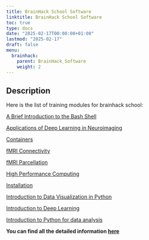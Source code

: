 ```yaml
---
title: BrainHack School Software
linktitle: BrainHack School Software
toc: true
type: docs
date: "2025-02-17T00:00:00+01:00"
lastmod: "2025-02-17"
draft: false
menu:
  brainhack:
    parent: BrainHack_Software
    weight: 2
---
```

 
## Description


Here is the list of training modules for brainhack school:

[A Brief Introduction to the Bash Shell](https://school.brainhackmtl.org/modules/introduction_to_terminal/)


[Applications of Deep Learning in Neuroimaging](https://school.brainhackmtl.org/modules/dl_for_neuroimaging/)


[Containers](https://school.brainhackmtl.org/modules/containers/)


[fMRI Connectivity](https://school.brainhackmtl.org/modules/fmri_connectivity/)


[fMRI Parcellation](https://school.brainhackmtl.org/modules/fmri_parcellation/)


[High Performance Computing](https://school.brainhackmtl.org/modules/hpc/)


[Installation](https://school.brainhackmtl.org/modules/installation/)


[Introduction to Data Visualization in Python](https://school.brainhackmtl.org/modules/python_visualization/)


[Introduction to Deep Learning](https://school.brainhackmtl.org/modules/deep_learning_intro/)


[Introduction to Python for data analysis](https://school.brainhackmtl.org/modules/python_data_analysis/)


**You can find all the detailed information [here](https://school.brainhackmtl.org/modules/)**
